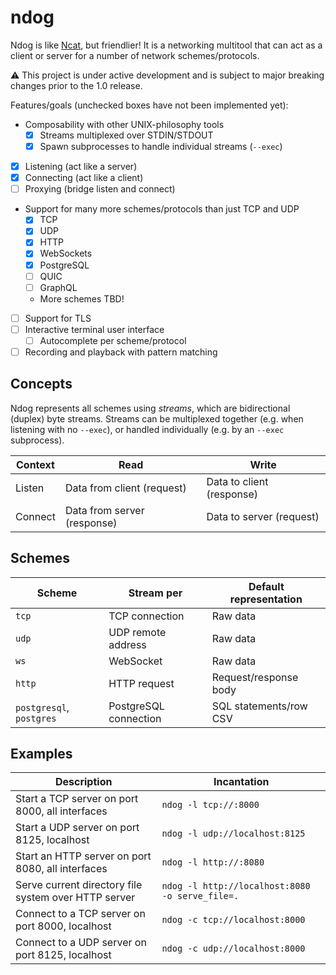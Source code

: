 # ndog

Ndog is like [Ncat](https://nmap.org/ncat/), but friendlier! It is a networking
multitool that can act as a client or server for a number of network
schemes/protocols.

:warning: This project is under active development and is subject to major
breaking changes prior to the 1.0 release.

Features/goals (unchecked boxes have not been implemented yet):

- Composability with other UNIX-philosophy tools
	- [x] Streams multiplexed over STDIN/STDOUT
	- [x] Spawn subprocesses to handle individual streams (`--exec`)
- [x] Listening (act like a server)
- [x] Connecting (act like a client)
- [ ] Proxying (bridge listen and connect)
- Support for many more schemes/protocols than just TCP and UDP
	- [x] TCP
	- [x] UDP
	- [x] HTTP
	- [x] WebSockets
	- [x] PostgreSQL
	- [ ] QUIC
	- [ ] GraphQL
	- More schemes TBD!
- [ ] Support for TLS
- [ ] Interactive terminal user interface
	- [ ] Autocomplete per scheme/protocol
- [ ] Recording and playback with pattern matching

## Concepts

Ndog represents all schemes using _streams_, which are bidirectional (duplex)
byte streams. Streams can be multiplexed together (e.g. when listening with no
`--exec`), or handled individually (e.g. by an `--exec` subprocess).

| Context | Read | Write |
| --- | --- | --- |
| Listen | Data from client (request) | Data to client (response) |
| Connect | Data from server (response) | Data to server (request) |

## Schemes

| Scheme                   | Stream per            | Default representation |
| ---                      | ---                   | ----                   |
| `tcp`                    | TCP connection        | Raw data               |
| `udp`                    | UDP remote address    | Raw data               |
| `ws`                     | WebSocket             | Raw data               |
| `http`                   | HTTP request          | Request/response body  |
| `postgresql`, `postgres` | PostgreSQL connection | SQL statements/row CSV |

## Examples

| Description                                          | Incantation                                     |
| ---                                                  | ---                                             |
| Start a TCP server on port 8000, all interfaces      | `ndog -l tcp://:8000`                           |
| Start a UDP server on port 8125, localhost           | `ndog -l udp://localhost:8125`                  |
| Start an HTTP server on port 8080, all interfaces    | `ndog -l http://:8080`                          |
| Serve current directory file system over HTTP server | `ndog -l http://localhost:8080 -o serve_file=.` |
| Connect to a TCP server on port 8000, localhost      | `ndog -c tcp://localhost:8000`                  |
| Connect to a UDP server on port 8125, localhost      | `ndog -c udp://localhost:8000`                  |
